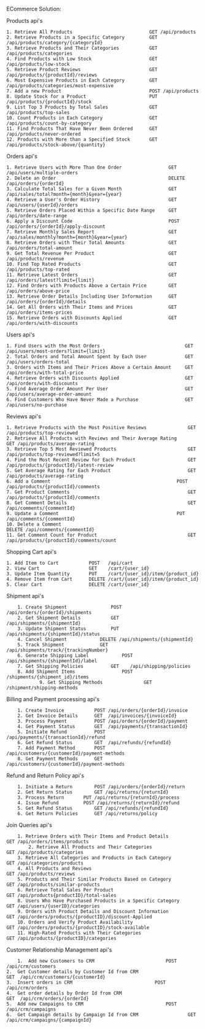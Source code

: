 ECommerce Solution:
	
Products
api's

    1. Retrieve All Products                            GET /api/products
    2. Retrieve Products in a Specific Category         GET /api/products/category/{categoryId}
    3. Retrieve Products and Their Categories           GET /api/products/categories
    4. Find Products with Low Stock                     GET /api/products/low-stock
    5. Retrieve Product Reviews                         GET /api/products/{productId}/reviews
    6. Most Expensive Products in Each Category         GET /api/products/categories/most-expensive
    7. Add a new Product                                POST /api/products
    8. Update Stock for a Product                       PUT /api/products/{productId}/stock   
    9. List Top 3 Products by Total Sales               GET /api/products/top-sales
    10. Count Products in Each Category                 GET /api/products/count-by-category
    11. Find Products That Have Never Been Ordered      GET /api/products/never-ordered
    12. Products with More than a Specified Stock       GET /api/products/stock-above/{quantity}

Orders
api's

    1. Retrieve Users with More Than One Order                 GET /api/users/multiple-orders
    2. Delete an Order                                         DELETE /api/orders/{orderId}
    3. Calculate Total Sales for a Given Month                 GET /api/sales/total?month={month}&year={year}
    4. Retrieve a User's Order History                         GET /api/users/{userId}/orders
    5. Retrieve Orders Placed Within a Specific Date Range     GET /api/orders/date-range
    6. Apply a Discount Code                                   POST /api/orders/{orderId}/apply-discount
    7. Retrieve Monthly Sales Report                           GET /api/sales/monthly?month={month}&year={year}
    8. Retrieve Orders with Their Total Amounts                GET /api/orders/total-amount
    9. Get Total Revenue Per Product                           GET /api/products/revenue
    10. Find Top Rated Products                                GET /api/products/top-rated
    11. Retrieve Latest Orders                                 GET /api/orders/latest?limit={limit}
    12. Find Orders with Products Above a Certain Price        GET /api/orders/above-price
    13. Retrieve Order Details Including User Information      GET /api/orders/{orderId}/details
    14. Get All Orders with Their Items and Prices             GET /api/orders/items-prices
    15. Retrieve Orders with Discounts Applied                 GET /api/orders/with-discounts
              
Users
api's

    1. Find Users with the Most Orders                               GET /api/users/most-orders?limit={limit}
    2. Total Orders and Total Amount Spent by Each User              GET /api/users/orders-total
    3. Orders with Items and Their Prices Above a Certain Amount     GET /api/orders/with-total-price
    4. Retrieve Orders with Discounts Applied                        GET /api/orders/with-discounts
    5. Find Average Order Amount Per User                            GET /api/users/average-order-amount
    6. Find Customers Who Have Never Made a Purchase                 GET /api/users/no-purchase

Reviews
api's

	1. Retrieve Products with the Most Positive Reviews       		  GET /api/products/top-reviewed
	2. Retrieve All Products with Reviews and Their Average Rating            GET /api/products/average-rating
	3. Retrieve Top 5 Most Reviewed Products                		  GET /api/products/top-reviewed?limit=5
	4. Find the Most Recent Review for Each Product         		  GET /api/products/{productId}/latest-review
	5. Get Average Rating for Each Product                  		  GET /api/products/average-rating
	6. Add a Comment			                                  POST /api/products/{productId}/comments
	7. Get Product Comments	                               			  GET /api/products/{productId}/comments	
	8. Get Comment Details	                               			  GET /api/comments/{commentId}	
	9. Update a Comment			                                  PUT /api/comments/{commentId}	
	10. Delete a Comment			                                  DELETE /api/comments/{commentId}		
	11. Get Comment Count for Product	                   	          GET /api/products/{productId}/comments/count

Shopping Cart
api's

	1. Add Item to Cart           POST   /api/cart
	2. View Cart                  GET    /cart/{user_id}
	3. Update Item Quantity       PUT    /cart/{user_id}/item/{product_id}
	4. Remove Item from Cart      DELETE /cart/{user_id}/item/{product_id}
	5. Clear Cart                 DELETE /cart/{user_id}
    

Shipment
api's

		1. Create Shipment  		      POST   /api/orders/{orderId}/shipments
		2. Get Shipment Details 	      GET    /api/shipments/{shipmentId}
		3. Update Shipment Status 	      PUT    /api/shipments/{shipmentId}/status
		4. Cancel Shipment		      DELETE /api/shipments/{shipmentId}
		5. Track Shipment		      GET    /api/shipments/track/{trackingNumber}
		6. Generate Shipping Label            POST   /api/shipments/{shipmentId}/label   
		7. Get Shipping Policies	      GET    /api/shipping/policies
		8. Add Shipment Items                 POST   /shipments/{shipment_id}/items
                9. Get Shipping Methods               GET    /shipment/shipping-methods

  
Billing and Payment processing
api's

		1. Create Invoice	    	POST /api/orders/{orderId}/invoice
		2. Get Invoice Details		GET  /api/invoices/{invoiceId}
		3. Process Payment	    	POST /api/orders/{orderId}/payment
		4. Get Payment Status		GET  /api/payments/{transactionId}	
		5. Initiate Refund	    	POST /api/payments/{transactionId}/refund
		6. Get Refund Status		GET  /api/refunds/{refundId}
		7. Add Payment Method		POST /api/customers/{customerId}/payment-methods
		8. Get Payment Methods 		GET  /api/customers/{customerId}/payment-methods
			
   
Refund and Return Policy
api's

		1. Initiate a Return 	    POST /api/orders/{orderId}/return
		2. Get Return Status        GET /api/returns/{returnId}
		3. Process Return	    PUT /api/returns/{returnId}/process
		4. Issue Refund		    POST /api/returns/{returnId}/refund
		5. Get Refund Status	    GET /api/refunds/{refundId}
		6. Get Return Policies      GET /api/returns/policy

Join Queries
api's

		1. Retrieve Orders with Their Items and Product Details    	     GET /api/orders/items/products
	        2. Retrieve All Products and Their Categories             	     GET /api/products/categories
		3. Retrieve All Categories and Products in Each Category  	     GET /api/categories/products
		4. All Products and Reviews                                          GET /api/products/reviews
		5. Products and Their Similar Products Based on Category             GET /api/products/similar-products
		6. Retrieve Total Sales Per Product                                  GET /api/products{productID}/total-sales
		8. Users Who Have Purchased Products in a Specific Category          GET /api/users/{userID}/categories
		9. Orders with Product Details and Discount Information              GET /api/orders/products/{productID}/discount-Applied
		10. Orders and Verify Product Availability                           GET /api/orders/products/{productID}/stock-available
		11. High-Rated Products with Their Categories                        GET /api/products/{productID}/categories

Customer Relationship Management
api's

        1.	Add new Customers to CRM					      POST /api/crm/customers
	2.	Get Customer details by Customer Id from CRM	                      GET  /api/crm/customers/{customerId}
	3.	Insert orders in CRM						      POST /api/crm/orders
	4.	Get order details by Order Id from CRM		    	              GET  /api/crm/orders/{orderId}
	5.	Add new Campaigns to CRM				              POST /api/crm/campaigns
	6.	Get Campaign details by Campaign Id from CRM			      GET  /api/crm/campaigns/{campaignId}
